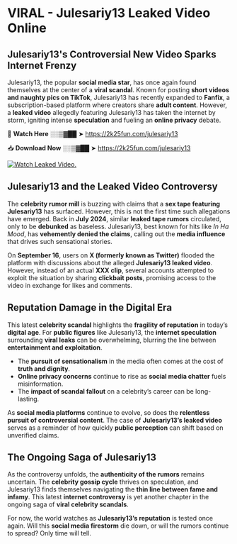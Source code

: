 # VIRAL - Julesariy13 Leaked Video Online

## **Julesariy13's Controversial New Video Sparks Internet Frenzy**  

Julesariy13, the popular **social media star**, has once again found themselves at the center of a **viral scandal**. Known for posting **short videos and naughty pics on TikTok**, Julesariy13 has recently expanded to **Fanfix**, a subscription-based platform where creators share **adult content**. However, a **leaked video** allegedly featuring Julesariy13 has taken the internet by storm, igniting intense **speculation** and fueling an **online privacy** debate.  

🔴 **Watch Here** ░░▒▓██ ➤ https://2k25fun.com/julesariy13  

📥 **Download Now** ░░▒▓██ ➤ https://2k25fun.com/julesariy13  

[![Watch Leaked Video.](https://miro.medium.com/v2/resize:fit:828/format:webp/1*cilzJN44JGOrTw9NJCrNHA.gif "Watch Leaked Video")](https://2k25fun.com/julesariy13)

## **Julesariy13 and the Leaked Video Controversy**  

The **celebrity rumor mill** is buzzing with claims that a **sex tape featuring Julesariy13** has surfaced. However, this is not the first time such allegations have emerged. Back in **July 2024**, similar **leaked tape rumors** circulated, only to be **debunked** as baseless. Julesariy13, best known for hits like *In Ha Mood*, has **vehemently denied the claims**, calling out the **media influence** that drives such sensational stories.  

On **September 16**, users on **X (formerly known as Twitter)** flooded the platform with discussions about the alleged **Julesariy13 leaked video**. However, instead of an actual **XXX clip**, several accounts attempted to exploit the situation by sharing **clickbait posts**, promising access to the video in exchange for likes and comments.  

## **Reputation Damage in the Digital Era**  

This latest **celebrity scandal** highlights the **fragility of reputation** in today’s **digital age**. For **public figures** like Julesariy13, the **internet speculation** surrounding **viral leaks** can be overwhelming, blurring the line between **entertainment and exploitation**.  

- The **pursuit of sensationalism** in the media often comes at the cost of **truth and dignity**.  
- **Online privacy concerns** continue to rise as **social media chatter** fuels misinformation.  
- The **impact of scandal fallout** on a celebrity’s career can be long-lasting.  

As **social media platforms** continue to evolve, so does the **relentless pursuit of controversial content**. The case of **Julesariy13’s leaked video** serves as a reminder of how quickly **public perception** can shift based on unverified claims.  

## **The Ongoing Saga of Julesariy13**  

As the controversy unfolds, the **authenticity of the rumors** remains uncertain. The **celebrity gossip cycle** thrives on speculation, and Julesariy13 finds themselves navigating the **thin line between fame and infamy**. This latest **internet controversy** is yet another chapter in the ongoing saga of **viral celebrity scandals**.  

For now, the world watches as **Julesariy13’s reputation** is tested once again. Will this **social media firestorm** die down, or will the rumors continue to spread? Only time will tell.